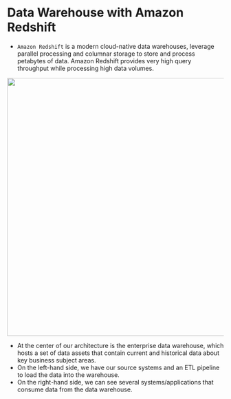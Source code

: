# Data Warehouse with Amazon Redshift
- `Amazon Redshift` is a modern cloud-native data warehouses, leverage parallel processing and columnar storage to store and process petabytes of data. Amazon Redshift provides very high query throughput while processing high data volumes.
<p align="center"><img width=600 src="https://user-images.githubusercontent.com/64508435/233819130-5bb29995-7694-4935-b99c-c1f28b340aa2.png"
</p>
  
- At the center of our architecture is the enterprise data warehouse, which hosts a set of data assets that contain current and historical data about key business subject areas. 
- On the left-hand side, we have our source systems and an ETL pipeline to load the data into the warehouse. 
- On the right-hand side, we can see several systems/applications that consume data from the data warehouse.

  
